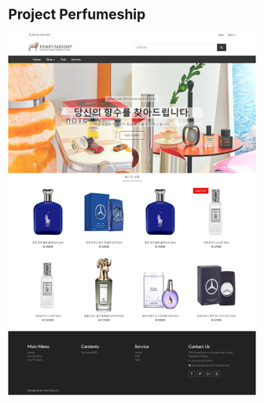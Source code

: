# Project Perfumeship
[![홈화면 이미지](https://github.com/Sehyun-Park/Project/blob/master/images/%ED%99%88%ED%99%94%EB%A9%B4.jpeg)](http://itwillbs14.cafe24.com/PERFUMESHIP/)
